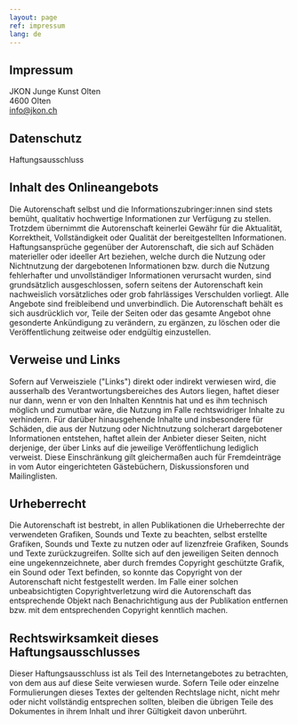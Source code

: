 ```yaml
---
layout: page
ref: impressum
lang: de
---
```


## Impressum

JKON Junge Kunst Olten  
4600 Olten  
info@jkon.ch

## Datenschutz
Haftungsausschluss

## Inhalt des Onlineangebots
Die Autorenschaft selbst und die Informationszubringer:innen sind stets bemüht, qualitativ hochwertige Informationen zur Verfügung zu stellen. Trotzdem übernimmt die Autorenschaft keinerlei Gewähr für die Aktualität, Korrektheit, Vollständigkeit oder Qualität der bereitgestellten Informationen. Haftungsansprüche gegenüber der Autorenschaft, die sich auf Schäden materieller oder ideeller Art beziehen, welche durch die Nutzung oder Nichtnutzung der dargebotenen Informationen bzw. durch die Nutzung fehlerhafter und unvollständiger Informationen verursacht wurden, sind grundsätzlich ausgeschlossen, sofern seitens der Autorenschaft kein nachweislich vorsätzliches oder grob fahrlässiges Verschulden vorliegt. Alle Angebote sind freibleibend und unverbindlich. Die Autorenschaft behält es sich ausdrücklich vor, Teile der Seiten oder das gesamte Angebot ohne gesonderte Ankündigung zu verändern, zu ergänzen, zu löschen oder die Veröffentlichung zeitweise oder endgültig einzustellen.

## Verweise und Links
Sofern auf Verweisziele ("Links") direkt oder indirekt verwiesen wird, die ausserhalb des Verantwortungsbereiches des Autors liegen, haftet dieser nur dann, wenn er von den Inhalten Kenntnis hat und es ihm technisch möglich und zumutbar wäre, die Nutzung im Falle rechtswidriger Inhalte zu verhindern. Für darüber hinausgehende Inhalte und insbesondere für Schäden, die aus der Nutzung oder Nichtnutzung solcherart dargebotener Informationen entstehen, haftet allein der Anbieter dieser Seiten, nicht derjenige, der über Links auf die jeweilige Veröffentlichung lediglich verweist. Diese Einschränkung gilt gleichermaßen auch für Fremdeinträge in vom Autor eingerichteten Gästebüchern, Diskussionsforen und Mailinglisten.

## Urheberrecht
Die Autorenschaft ist bestrebt, in allen Publikationen die Urheberrechte der verwendeten Grafiken, Sounds und Texte zu beachten, selbst erstellte Grafiken, Sounds und Texte zu nutzen oder auf lizenzfreie Grafiken, Sounds und Texte zurückzugreifen. Sollte sich auf den jeweiligen Seiten dennoch eine ungekennzeichnete, aber durch fremdes Copyright geschützte Grafik, ein Sound oder Text befinden, so konnte das Copyright von der Autorenschaft nicht festgestellt werden. Im Falle einer solchen unbeabsichtigten Copyrightverletzung wird die Autorenschaft das entsprechende Objekt nach Benachrichtigung aus der Publikation entfernen bzw. mit dem entsprechenden Copyright kenntlich machen.

## Rechtswirksamkeit dieses Haftungsausschlusses
Dieser Haftungsausschluss ist als Teil des Internetangebotes zu betrachten, von dem aus auf diese Seite verwiesen wurde. Sofern Teile oder einzelne Formulierungen dieses Textes der geltenden Rechtslage nicht, nicht mehr oder nicht vollständig entsprechen sollten, bleiben die übrigen Teile des Dokumentes in ihrem Inhalt und ihrer Gültigkeit davon unberührt.
